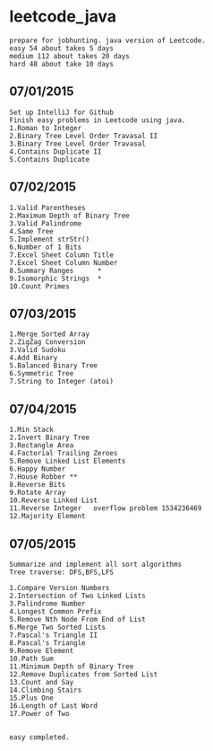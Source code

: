 # leetcode_java
	prepare for jobhunting. java version of Leetcode.
	easy 54 about takes 5 days
	medium 112 about takes 20 days
	hard 48 about take 10 days
07/01/2015
-------------
	Set up IntelliJ for Github
	Finish easy problems in Leetcode using java.
	1.Roman to Integer
	2.Binary Tree Level Order Travasal II
	3.Binary Tree Level Order Travasal
	4.Contains Duplicate II
	5.Contains Duplicate

07/02/2015
-------------
    1.Valid Parentheses
    2.Maximum Depth of Binary Tree
    3.Valid Palindrome
    4.Same Tree
    5.Implement strStr()
    6.Number of 1 Bits
    7.Excel Sheet Column Title
    7.Excel Sheet Column Number
    8.Summary Ranges      *
    9.Isomorphic Strings  *
    10.Count Primes

07/03/2015
-------------

    1.Merge Sorted Array
    2.ZigZag Conversion
    3.Valid Sudoku
    4.Add Binary
    5.Balanced Binary Tree
    6.Symmetric Tree
    7.String to Integer (atoi)

07/04/2015
---------------
    1.Min Stack
    2.Invert Binary Tree
    3.Rectangle Area
    4.Factorial Trailing Zeroes
    5.Remove Linked List Elements
    6.Happy Number
    7.House Robber **
    8.Reverse Bits
    9.Rotate Array
    10.Reverse Linked List
    11.Reverse Integer   overflow problem 1534236469
    12.Majority Element

07/05/2015
------------------
    Summarize and implement all sort algorithms
    Tree traverse: DFS,BFS,LFS

    1.Compare Version Numbers
    2.Intersection of Two Linked Lists
    3.Palindrome Number
    4.Longest Common Prefix
    5.Remove Nth Node From End of List
    6.Merge Two Sorted Lists
    7.Pascal's Triangle II
    8.Pascal's Triangle
    9.Remove Element
    10.Path Sum
    11.Minimum Depth of Binary Tree
    12.Remove Duplicates from Sorted List
    13.Count and Say
    14.Climbing Stairs
    15.Plus One
    16.Length of Last Word
    17.Power of Two


    easy completed.